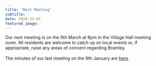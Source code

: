 ```yaml
---
title: 'Next Meeting'
subtitle: 
date: 2024-12-01
featured_image: 
---
```


Our next meeting is on the 6th March at 8pm in the Village Hall meeting room. All residents are welcome to catch up on local events or, if appropriate, raise any areas of concern regarding Bramley. 
<br><br>
The minutes of our last meeting on the 9th January are [here](https://www.dropbox.com/scl/fo/q12214kut17qryr6hxe5o/h?rlkey=378b1m3sa5attqm2wtfevdcco&dl=0).
<br>

